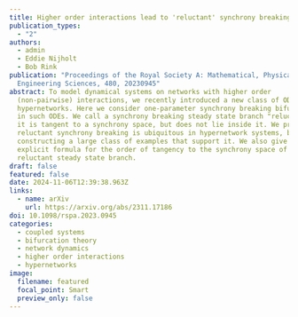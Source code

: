 ```yaml
---
title: Higher order interactions lead to 'reluctant' synchrony breaking
publication_types:
  - "2"
authors:
  - admin
  - Eddie Nijholt
  - Bob Rink
publication: "Proceedings of the Royal Society A: Mathematical, Physical and
  Engineering Sciences, 480, 20230945"
abstract: To model dynamical systems on networks with higher order
  (non-pairwise) interactions, we recently introduced a new class of ODEs on
  hypernetworks. Here we consider one-parameter synchrony breaking bifurcations
  in such ODEs. We call a synchrony breaking steady state branch "reluctant" if
  it is tangent to a synchrony space, but does not lie inside it. We prove that
  reluctant synchrony breaking is ubiquitous in hypernetwork systems, by
  constructing a large class of examples that support it. We also give an
  explicit formula for the order of tangency to the synchrony space of a
  reluctant steady state branch.
draft: false
featured: false
date: 2024-11-06T12:39:38.963Z
links:
  - name: arXiv
    url: https://arxiv.org/abs/2311.17186
doi: 10.1098/rspa.2023.0945
categories:
  - coupled systems
  - bifurcation theory
  - network dynamics
  - higher order interactions
  - hypernetworks
image:
  filename: featured
  focal_point: Smart
  preview_only: false
---
```

